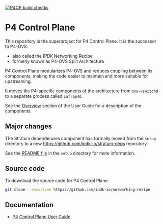 <!-- markdownlint-disable MD041 -->
[![P4CP build checks](https://github.com/ipdk-io/networking-recipe/actions/workflows/pipeline.yml/badge.svg)](https://github.com/ipdk-io/networking-recipe/actions/workflows/pipeline.yml)
<!-- markdownlint-enable MD041 -->
# P4 Control Plane

This repository is the superproject for P4 Control Plane.
It is the successor to P4-OVS.

- also called the IPDK Networking Recipe
- formerly known as P4-OVS Split Architecture

P4 Control Plane modularizes P4-OVS and reduces coupling between its
components, making the code easier to maintain and more suitable for
upstreaming.

It moves the P4-specific components of the architecture from `ovs-vswitchd`
to a separate process called `infrap4d`.

See the [Overview](https://ipdk.io/p4cp-userguide/overview/overview.html)
section of the User Guide for a description of the components.

## Major changes

The Stratum dependencies component has formally moved from the `setup`
directory to a new <https://github.com/ipdk-io/stratum-deps> repository.

See the [README file](setup/README.md) in the `setup` directory
for more information.

## Source code

To download the source code for P4 Control Plane:

```bash
git clone --recursive https://github.com/ipdk-io/networking-recipe
```

## Documentation

- [P4 Control Plane User Guide](https://ipdk.io/p4cp-userguide/)
